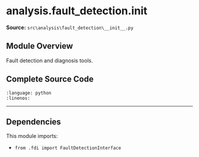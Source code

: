 # analysis.fault_detection.__init__

**Source:** `src\analysis\fault_detection\__init__.py`

## Module Overview

Fault detection and diagnosis tools.

## Complete Source Code

```{literalinclude} ../../../src/analysis/fault_detection/__init__.py
:language: python
:linenos:
```

---

## Dependencies

This module imports:

- `from .fdi import FaultDetectionInterface`
